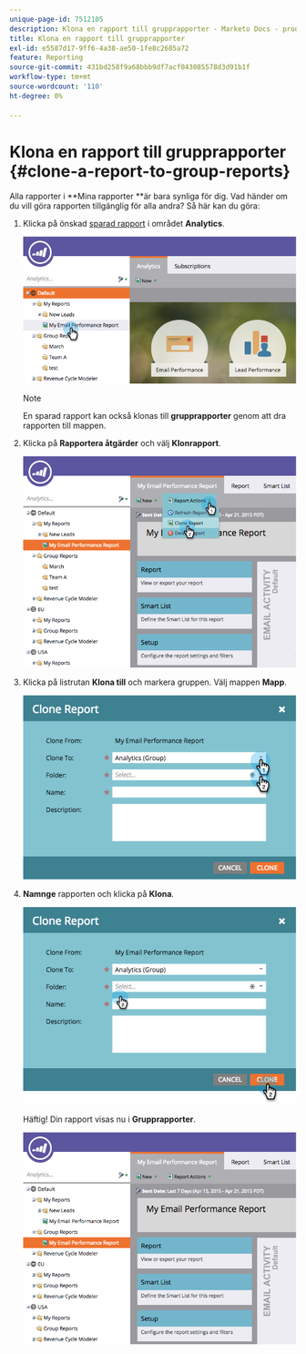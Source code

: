 ```yaml
---
unique-page-id: 7512105
description: Klona en rapport till grupprapporter - Marketo Docs - produktdokumentation
title: Klona en rapport till grupprapporter
exl-id: e5587d17-9ff6-4a38-ae50-1fe8c2685a72
feature: Reporting
source-git-commit: 431bd258f9a68bbb9df7acf043085578d3d91b1f
workflow-type: tm+mt
source-wordcount: '110'
ht-degree: 0%

---
```


# Klona en rapport till grupprapporter {#clone-a-report-to-group-reports}

Alla rapporter i **Mina rapporter **är bara synliga för dig. Vad händer om du vill göra rapporten tillgänglig för alla andra? Så här kan du göra:

1. Klicka på önskad [sparad rapport](/help/marketo/product-docs/reporting/basic-reporting/creating-reports/save-a-report.md) i området **Analytics**.

   ![](assets/image2015-4-21-11-3a25-3a54.png)

   >[!NOTE]
   >
   >En sparad rapport kan också klonas till **grupprapporter** genom att dra rapporten till mappen.

1. Klicka på **Rapportera åtgärder** och välj **Klonrapport**.

   ![](assets/image2015-4-21-11-3a29-3a32.png)

1. Klicka på listrutan **Klona till** och markera gruppen. Välj mappen **Mapp**.

   ![](assets/image2015-4-21-11-3a32-3a0.png)

1. **Namnge** rapporten och klicka på **Klona**.

   ![](assets/image2015-4-21-11-3a33-3a11.png)

   Häftig! Din rapport visas nu i **Grupprapporter**.

   ![](assets/image2015-4-21-11-3a37-3a25.png)
